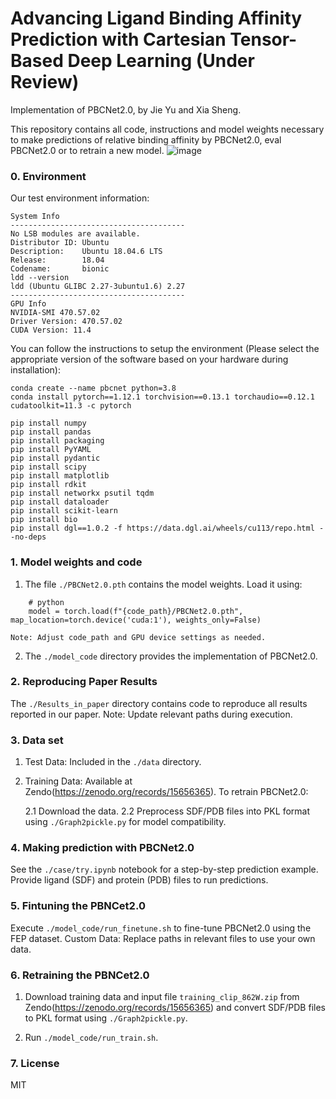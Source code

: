 # Advancing Ligand Binding Affinity Prediction with Cartesian Tensor-Based Deep Learning (Under Review)
Implementation of PBCNet2.0, by Jie Yu and Xia Sheng.

This repository contains all code, instructions and model weights necessary to make predictions of relative binding affinity by PBCNet2.0, eval PBCNet2.0 or to retrain a new model.
![image](https://github.com/user-attachments/assets/270d9a49-93ff-47e0-b027-c09ff17943c2)




### 0. Environment
Our test environment information:
```
System Info
---------------------------------------     
No LSB modules are available.
Distributor ID: Ubuntu
Description:    Ubuntu 18.04.6 LTS
Release:        18.04
Codename:       bionic
ldd --version
ldd (Ubuntu GLIBC 2.27-3ubuntu1.6) 2.27
---------------------------------------
GPU Info
NVIDIA-SMI 470.57.02
Driver Version: 470.57.02
CUDA Version: 11.4
```

You can follow the instructions to setup the environment (Please select the appropriate version of the software based on your hardware during installation):
```
conda create --name pbcnet python=3.8
conda install pytorch==1.12.1 torchvision==0.13.1 torchaudio==0.12.1 cudatoolkit=11.3 -c pytorch
```
```
pip install numpy
pip install pandas
pip install packaging
pip install PyYAML
pip install pydantic
pip install scipy
pip install matplotlib
pip install rdkit
pip install networkx psutil tqdm
pip install dataloader
pip install scikit-learn
pip install bio
pip install dgl==1.0.2 -f https://data.dgl.ai/wheels/cu113/repo.html --no-deps
```


### 1. Model weights and code

1. The file ``./PBCNet2.0.pth`` contains the model weights. Load it using:

```
    # python
    model = torch.load(f"{code_path}/PBCNet2.0.pth", map_location=torch.device('cuda:1'), weights_only=False)
```

    Note: Adjust code_path and GPU device settings as needed.

2. The ``./model_code`` directory provides the implementation of PBCNet2.0.



### 2. Reproducing Paper Results
The ``./Results_in_paper`` directory contains code to reproduce all results reported in our paper.
Note: Update relevant paths during execution.

### 3. Data set
1. Test Data: Included in the ``./data`` directory.
2. Training Data: Available at Zendo(https://zenodo.org/records/15656365). To retrain PBCNet2.0:

   2.1 Download the data.
   2.2 Preprocess SDF/PDB files into PKL format using ``./Graph2pickle.py`` for model compatibility.

### 4. Making prediction with PBCNet2.0
See the ``./case/try.ipynb`` notebook for a step-by-step prediction example. Provide ligand (SDF) and protein (PDB) files to run predictions.


### 5. Fintuning the PBNCet2.0
Execute ``./model_code/run_finetune.sh`` to fine-tune PBCNet2.0 using the FEP dataset.
Custom Data: Replace paths in relevant files to use your own data.

### 6. Retraining the PBNCet2.0
1. Download training data and input file ``training_clip_862W.zip`` from Zendo(https://zenodo.org/records/15656365) and convert SDF/PDB files to PKL format using ``./Graph2pickle.py``.

2. Run ``./model_code/run_train.sh``.

### 7. License
MIT
